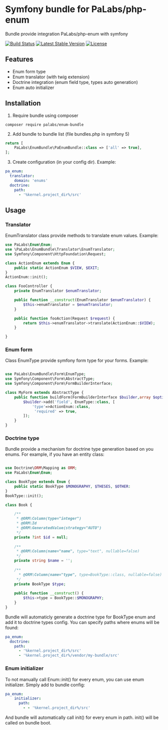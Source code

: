 # Symfony bundle for PaLabs/php-enum

Bundle provide integration PaLabs/php-enum with symfony

[![Build Status](https://travis-ci.com/PaLabs/EnumBundle.svg?branch=master)](https://travis-ci.com/PaLabs/EnumBundle.svg?branch=master)
[![Latest Stable Version](https://poser.pugx.org/palabs/enum-bundle/v/stable)](https://packagist.org/packages/palabs/EnumBundle)
[![License](https://poser.pugx.org/palabs/enum-bundle/license)](https://packagist.org/packages/palabs/EnumBundle)

## Features
- Enum form type 
- Enum translator (with twig extension)
- Doctrine integration (enum field type, types auto generation)
- Enum auto initializer

## Installation
1. Require bundle using composer
```
composer require palabs/enum-bundle
```

2. Add bundle to bundle list (file bundles.php in symfony 5)
```php
return [
    PaLabs\EnumBundle\PaEnumBundle::class => ['all' => true],
];
```

3. Create configuration (in your config dir). Example:
```yaml
pa_enum:
  translator:
    domain: 'enums'
  doctrine:
    path:
      - '%kernel.project_dir%/src'
```

## Usage

### Translator
EnumTranslator class provide methods to translate enum values. Example:
```php
use PaLabs\Enum\Enum;
use \PaLabs\EnumBundle\Translator\EnumTranslator;
use Symfony\Component\HttpFoundation\Request;

class ActionEnum extends Enum {
    public static ActionEnum $VIEW, $EXIT;
}
ActionEnum::init();

class FooController {
    private EnumTranslator $enumTranslator;

    public function __construct(EnumTranslator $enumTranslator) {
        $this->enumTranslator = $enumTranslator;           
    }

    public function fooAction(Request $request) {
        return $this->enumTranslator->translate(ActionEnum::$VIEW);
    }

}
```

### Enum form

Class EnumType provide symfony form type for your forms. Example:
```php

use PaLabs\EnumBundle\Form\EnumType;
use Symfony\Component\Form\AbstractType;
use Symfony\Component\Form\FormBuilderInterface;

class MyForm extends AbstractType {
    public function buildForm(FormBuilderInterface $builder,array $options){
        $builder->add('field', EnumType::class, [
            'type'=>ActionEnum::class,
             'required' => true,        
        ]);
    }
}
```

### Doctrine type

Bundle provide a mechanism for doctrine type generation based on you enums. 
For example, if you have an entity class:

```php

use Doctrine\ORM\Mapping as ORM;
use PaLabs\Enum\Enum;

class BookType extends Enum {
    public static BookType $MONOGRAPHY, $THESES, $OTHER:
}
BookType::init();

class Book {

    /**
     * @ORM\Column(type="integer")
     * @ORM\Id
     * @ORM\GeneratedValue(strategy="AUTO")
     */
    private ?int $id = null;
    
    /**
     * @ORM\Column(name="name", type="text", nullable=false)
     */
    private string $name = '';
    
    /**
      * @ORM\Column(name="type", type=BookType::class, nullable=false)
     */
    private BookType $type;
    
    public function __construct() {
        $this->type = BookType::$MONOGRAPHY;
    }
}
```

Bundle will automaticly generate a doctrine type for BookType enum and add it to doctrine types config.
You can specify paths where enums will be found:
```yaml
pa_enum:
  doctrine:
    path:
      - '%kernel.project_dir%/src'
      - '%kernel.project_dir%/vendor/my-bundle/src'
```

### Enum initializer

To not manually call Enum::init() for every enum, you can use enum initializer. Simply add to bundle config:
```yaml
pa_enum:
    initializer:
      path:
        - - '%kernel.project_dir%/src'
```

And bundle will automatically call init() for every enum in path. init() will be called on bundle boot. 